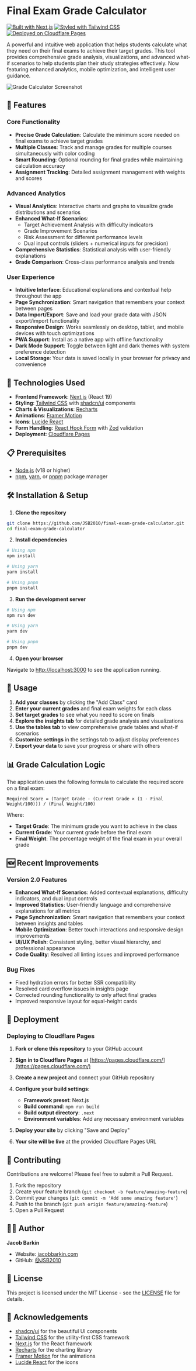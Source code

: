 # Final Exam Grade Calculator

[![Built with Next.js](https://img.shields.io/badge/Built%20with-Next.js-000000?style=for-the-badge&logo=next.js)](https://nextjs.org/)
[![Styled with Tailwind CSS](https://img.shields.io/badge/Styled%20with-Tailwind%20CSS-38B2AC?style=for-the-badge&logo=tailwind-css)](https://tailwindcss.com/)
[![Deployed on Cloudflare Pages](https://img.shields.io/badge/Deployed%20on-Cloudflare%20Pages-F38020?style=for-the-badge&logo=cloudflare)](https://pages.cloudflare.com/)

A powerful and intuitive web application that helps students calculate what they need on their final exams to achieve their target grades. This tool provides comprehensive grade analysis, visualizations, and advanced what-if scenarios to help students plan their study strategies effectively. Now featuring enhanced analytics, mobile optimization, and intelligent user guidance.

![Grade Calculator Screenshot](public/placeholder.jpg)

## 🌟 Features

### Core Functionality
- **Precise Grade Calculation**: Calculate the minimum score needed on final exams to achieve target grades
- **Multiple Classes**: Track and manage grades for multiple courses simultaneously with color coding
- **Smart Rounding**: Optional rounding for final grades while maintaining calculation accuracy
- **Assignment Tracking**: Detailed assignment management with weights and scores

### Advanced Analytics
- **Visual Analytics**: Interactive charts and graphs to visualize grade distributions and scenarios
- **Enhanced What-If Scenarios**:
  - Target Achievement Analysis with difficulty indicators
  - Grade Improvement Scenarios
  - Risk Assessment for different performance levels
  - Dual input controls (sliders + numerical inputs for precision)
- **Comprehensive Statistics**: Statistical analysis with user-friendly explanations
- **Grade Comparison**: Cross-class performance analysis and trends

### User Experience
- **Intuitive Interface**: Educational explanations and contextual help throughout the app
- **Page Synchronization**: Smart navigation that remembers your context between pages
- **Data Import/Export**: Save and load your grade data with JSON export/import functionality
- **Responsive Design**: Works seamlessly on desktop, tablet, and mobile devices with touch optimizations
- **PWA Support**: Install as a native app with offline functionality
- **Dark Mode Support**: Toggle between light and dark themes with system preference detection
- **Local Storage**: Your data is saved locally in your browser for privacy and convenience

## 🚀 Technologies Used

- **Frontend Framework**: [Next.js](https://nextjs.org/) (React 19)
- **Styling**: [Tailwind CSS](https://tailwindcss.com/) with [shadcn/ui](https://ui.shadcn.com/) components
- **Charts & Visualizations**: [Recharts](https://recharts.org/)
- **Animations**: [Framer Motion](https://www.framer.com/motion/)
- **Icons**: [Lucide React](https://lucide.dev/)
- **Form Handling**: [React Hook Form](https://react-hook-form.com/) with [Zod](https://zod.dev/) validation
- **Deployment**: [Cloudflare Pages](https://pages.cloudflare.com/)

## 📋 Prerequisites

- [Node.js](https://nodejs.org/) (v18 or higher)
- [npm](https://www.npmjs.com/), [yarn](https://yarnpkg.com/), or [pnpm](https://pnpm.io/) package manager

## 🛠️ Installation & Setup

1. **Clone the repository**

```bash
git clone https://github.com/JSB2010/final-exam-grade-calculator.git
cd final-exam-grade-calculator
```

2. **Install dependencies**

```bash
# Using npm
npm install

# Using yarn
yarn install

# Using pnpm
pnpm install
```

3. **Run the development server**

```bash
# Using npm
npm run dev

# Using yarn
yarn dev

# Using pnpm
pnpm dev
```

4. **Open your browser**

Navigate to [http://localhost:3000](http://localhost:3000) to see the application running.

## 🔧 Usage

1. **Add your classes** by clicking the "Add Class" card
2. **Enter your current grades** and final exam weights for each class
3. **Set target grades** to see what you need to score on finals
4. **Explore the insights tab** for detailed grade analysis and visualizations
5. **Use the tables tab** to view comprehensive grade tables and what-if scenarios
6. **Customize settings** in the settings tab to adjust display preferences
7. **Export your data** to save your progress or share with others

## 📊 Grade Calculation Logic

The application uses the following formula to calculate the required score on a final exam:

```
Required Score = (Target Grade - (Current Grade × (1 - Final Weight/100))) / (Final Weight/100)
```

Where:
- **Target Grade**: The minimum grade you want to achieve in the class
- **Current Grade**: Your current grade before the final exam
- **Final Weight**: The percentage weight of the final exam in your overall grade

## 🆕 Recent Improvements

### Version 2.0 Features
- **Enhanced What-If Scenarios**: Added contextual explanations, difficulty indicators, and dual input controls
- **Improved Statistics**: User-friendly language and comprehensive explanations for all metrics
- **Page Synchronization**: Smart navigation that remembers your context between insights and tables
- **Mobile Optimization**: Better touch interactions and responsive design improvements
- **UI/UX Polish**: Consistent styling, better visual hierarchy, and professional appearance
- **Code Quality**: Resolved all linting issues and improved performance

### Bug Fixes
- Fixed hydration errors for better SSR compatibility
- Resolved card overflow issues in insights page
- Corrected rounding functionality to only affect final grades
- Improved responsive layout for equal-height cards

## 🚢 Deployment

### Deploying to Cloudflare Pages

1. **Fork or clone this repository** to your GitHub account

2. **Sign in to Cloudflare Pages** at [https://pages.cloudflare.com/](https://pages.cloudflare.com/)

3. **Create a new project** and connect your GitHub repository

4. **Configure your build settings**:
   - **Framework preset**: Next.js
   - **Build command**: `npm run build`
   - **Build output directory**: `.next`
   - **Environment variables**: Add any necessary environment variables

5. **Deploy your site** by clicking "Save and Deploy"

6. **Your site will be live** at the provided Cloudflare Pages URL

## 🤝 Contributing

Contributions are welcome! Please feel free to submit a Pull Request.

1. Fork the repository
2. Create your feature branch (`git checkout -b feature/amazing-feature`)
3. Commit your changes (`git commit -m 'Add some amazing feature'`)
4. Push to the branch (`git push origin feature/amazing-feature`)
5. Open a Pull Request

## 👨‍💻 Author

**Jacob Barkin**
- Website: [jacobbarkin.com](https://jacobbarkin.com)
- GitHub: [@JSB2010](https://github.com/JSB2010)

## 📝 License

This project is licensed under the MIT License - see the [LICENSE](LICENSE) file for details.

## 🙏 Acknowledgements

- [shadcn/ui](https://ui.shadcn.com/) for the beautiful UI components
- [Tailwind CSS](https://tailwindcss.com/) for the utility-first CSS framework
- [Next.js](https://nextjs.org/) for the React framework
- [Recharts](https://recharts.org/) for the charting library
- [Framer Motion](https://www.framer.com/motion/) for the animations
- [Lucide React](https://lucide.dev/) for the icons